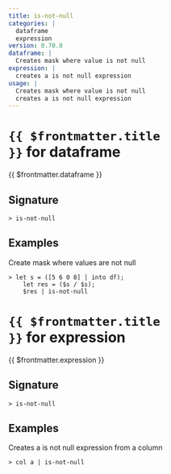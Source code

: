 ```yaml
---
title: is-not-null
categories: |
  dataframe
  expression
version: 0.70.0
dataframe: |
  Creates mask where value is not null
expression: |
  creates a is not null expression
usage: |
  Creates mask where value is not null
  creates a is not null expression
---
```


# <code>{{ $frontmatter.title }}</code> for dataframe

<div class='command-title'>{{ $frontmatter.dataframe }}</div>

## Signature

```> is-not-null ```

## Examples

Create mask where values are not null
```shell
> let s = ([5 6 0 8] | into df);
    let res = ($s / $s);
    $res | is-not-null
```

# <code>{{ $frontmatter.title }}</code> for expression

<div class='command-title'>{{ $frontmatter.expression }}</div>

## Signature

```> is-not-null ```

## Examples

Creates a is not null expression from a column
```shell
> col a | is-not-null
```
